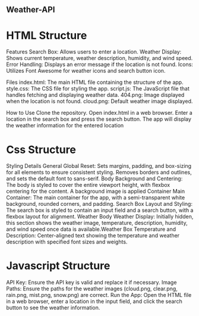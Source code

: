 ## Weather-API
# HTML Structure

Features
Search Box: Allows users to enter a location.
Weather Display: Shows current temperature, weather description, humidity, and wind speed.
Error Handling: Displays an error message if the location is not found.
Icons: Utilizes Font Awesome for weather icons and search button icon.

Files
index.html: The main HTML file containing the structure of the app.
style.css: The CSS file for styling the app.
script.js: The JavaScript file that handles fetching and displaying weather data.
404.png: Image displayed when the location is not found.
cloud.png: Default weather image displayed.

How to Use
Clone the repository.
Open index.html in a web browser.
Enter a location in the search box and press the search button.
The app will display the weather information for the entered location

# Css Structure

Styling Details
General
Global Reset: Sets margins, padding, and box-sizing for all elements to ensure consistent styling. Removes borders and outlines, and sets the default font to sans-serif.
Body
Background and Centering: The body is styled to cover the entire viewport height, with flexbox centering for the content. A background image is applied
Container
Main Container: The main container for the app, with a semi-transparent white background, rounded corners, and padding.
Search Box
Layout and Styling: The search box is styled to contain an input field and a search button, with a flexbox layout for alignment.
Weather Body
Weather Display: Initially hidden, this section shows the weather image, temperature, description, humidity, and wind speed once data is available.Weather Box
Temperature and Description: Center-aligned text showing the temperature and weather description with specified font sizes and weights.

# Javascript Structure

API Key: Ensure the API key is valid and replace it if necessary.
Image Paths: Ensure the paths for the weather images (cloud.png, clear.png, rain.png, mist.png, snow.png) are correct.
Run the App: Open the HTML file in a web browser, enter a location in the input field, and click the search button to see the weather information.
